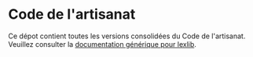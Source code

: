 # Code de l'artisanat

Ce dépot contient toutes les versions consolidées du Code de l'artisanat. Veuillez consulter la [documentation générique pour lexlib](https://github.com/lexlib/documentation/wiki).
